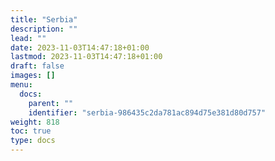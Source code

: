 ```yaml
---
title: "Serbia"
description: ""
lead: ""
date: 2023-11-03T14:47:18+01:00
lastmod: 2023-11-03T14:47:18+01:00
draft: false
images: []
menu:
  docs:
    parent: ""
    identifier: "serbia-986435c2da781ac894d75e381d80d757"
weight: 818
toc: true
type: docs
---
```

